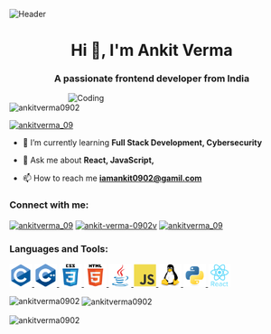 ![Header]()
<h1 align="center">Hi 👋, I'm Ankit Verma</h1>

<h3 align="center">A passionate frontend developer from India</h3>
<img align="right" alt="Coding" width="400" src="https://raw.githubusercontent.com/TheDudeThatCode/TheDudeThatCode/master/Assets/Developer.gif")>

<p align="left"> <img src="https://komarev.com/ghpvc/?username=ankitverma0902&label=Profile%20views&color=0e75b6&style=flat" alt="ankitverma0902" /> </p>

<p align="left"> <a href="https://twitter.com/ankitverma_09" target="blank"><img src="https://img.shields.io/twitter/follow/ankitverma_09?logo=twitter&style=for-the-badge" alt="ankitverma_09" /></a> </p>

- 🌱 I’m currently learning **Full Stack Development, Cybersecurity**

- 💬 Ask me about **React, JavaScript,**

- 📫 How to reach me **iamankit0902@gamil.com**

<h3 align="left">Connect with me:</h3>
<p align="left">
<a href="https://twitter.com/ankitverma_09" target="blank"><img align="center" src="https://raw.githubusercontent.com/rahuldkjain/github-profile-readme-generator/master/src/images/icons/Social/twitter.svg" alt="ankitverma_09" height="30" width="40" /></a>
<a href="https://linkedin.com/in/ankit-verma-0902v" target="blank"><img align="center" src="https://raw.githubusercontent.com/rahuldkjain/github-profile-readme-generator/master/src/images/icons/Social/linked-in-alt.svg" alt="ankit-verma-0902v" height="30" width="40" /></a>
<a href="https://instagram.com/ankitverma_09" target="blank"><img align="center" src="https://raw.githubusercontent.com/rahuldkjain/github-profile-readme-generator/master/src/images/icons/Social/instagram.svg" alt="ankitverma_09" height="30" width="40" /></a>
</p>

<h3 align="left">Languages and Tools:</h3>
<p align="left"> <a href="https://www.cprogramming.com/" target="_blank" rel="noreferrer"> <img src="https://raw.githubusercontent.com/devicons/devicon/master/icons/c/c-original.svg" alt="c" width="40" height="40"/> </a> <a href="https://www.w3schools.com/cpp/" target="_blank" rel="noreferrer"> <img src="https://raw.githubusercontent.com/devicons/devicon/master/icons/cplusplus/cplusplus-original.svg" alt="cplusplus" width="40" height="40"/> </a> <a href="https://www.w3schools.com/css/" target="_blank" rel="noreferrer"> <img src="https://raw.githubusercontent.com/devicons/devicon/master/icons/css3/css3-original-wordmark.svg" alt="css3" width="40" height="40"/> </a> <a href="https://www.w3.org/html/" target="_blank" rel="noreferrer"> <img src="https://raw.githubusercontent.com/devicons/devicon/master/icons/html5/html5-original-wordmark.svg" alt="html5" width="40" height="40"/> </a> <a href="https://www.java.com" target="_blank" rel="noreferrer"> <img src="https://raw.githubusercontent.com/devicons/devicon/master/icons/java/java-original.svg" alt="java" width="40" height="40"/> </a> <a href="https://developer.mozilla.org/en-US/docs/Web/JavaScript" target="_blank" rel="noreferrer"> <img src="https://raw.githubusercontent.com/devicons/devicon/master/icons/javascript/javascript-original.svg" alt="javascript" width="40" height="40"/> </a> <a href="https://www.linux.org/" target="_blank" rel="noreferrer"> <img src="https://raw.githubusercontent.com/devicons/devicon/master/icons/linux/linux-original.svg" alt="linux" width="40" height="40"/> </a> <a href="https://www.python.org" target="_blank" rel="noreferrer"> <img src="https://raw.githubusercontent.com/devicons/devicon/master/icons/python/python-original.svg" alt="python" width="40" height="40"/> </a> <a href="https://reactjs.org/" target="_blank" rel="noreferrer"> <img src="https://raw.githubusercontent.com/devicons/devicon/master/icons/react/react-original-wordmark.svg" alt="react" width="40" height="40"/> </a> </p>

<p><img align="left" src="https://github-readme-stats.vercel.app/api/top-langs?username=ankitverma0902&show_icons=true&locale=en&layout=compact" alt="ankitverma0902" /></p>

<p>&nbsp;<img align="center" src="https://github-readme-stats.vercel.app/api?username=ankitverma0902&show_icons=true&locale=en" alt="ankitverma0902" /></p>

<p><img align="center" src="https://github-readme-streak-stats.herokuapp.com/?user=ankitverma0902&" alt="ankitverma0902" /></p>
